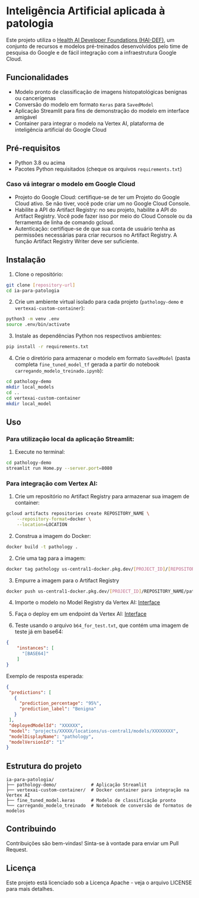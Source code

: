 # Inteligência Artificial aplicada à patologia

Este projeto utiliza o [Health AI Developer Foundations (HAI-DEF)](https://developers.google.com/health-ai-developer-foundations), um conjunto de recursos e modelos pré-treinados desenvolvidos pelo time de pesquisa do Google e de fácil integração com a infraestrutura Google Cloud.

## Funcionalidades

- Modelo pronto de classificação de imagens histopatológicas benignas ou cancerígenas
- Conversão do modelo em formato `Keras` para `SavedModel`
- Aplicação Streamlit para fins de demonstração do modelo em interface amigável
- Container para integrar o modelo na Vertex AI, plataforma de inteligência artificial do Google Cloud

## Pré-requisitos

- Python 3.8 ou acima
- Pacotes Python requisitados (cheque os arquivos `requirements.txt`)

### Caso vá integrar o modelo em Google Cloud
- Projeto do Google Cloud: certifique-se de ter um Projeto do Google Cloud ativo. Se não tiver, você pode criar um no Google Cloud Console.
- Habilite a API do Artifact Registry: no seu projeto, habilite a API do Artifact Registry. Você pode fazer isso por meio do Cloud Console ou da ferramenta de linha de comando gcloud.
- Autenticação: certifique-se de que sua conta de usuário tenha as permissões necessárias para criar recursos no Artifact Registry. A função Artifact Registry Writer deve ser suficiente.

## Instalação

1. Clone o repositório:
```bash
git clone [repository-url]
cd ia-para-patologia
```

2. Crie um ambiente virtual isolado para cada projeto (`pathology-demo` e `vertexai-custom-container`):
```bash
python3 -m venv .env
source .env/bin/activate
```

3. Instale as dependências Python nos respectivos ambientes:
```bash
pip install -r requirements.txt
```

4. Crie o diretório para armazenar o modelo em formato `SavedModel` (pasta completa `fine_tuned_model_tf` gerada a partir do notebook `carregando_modelo_treinado.ipynb`):
```bash
cd pathology-demo
mkdir local_models
cd ..
cd vertexai-custom-container
mkdir local_model
```

## Uso

### Para utilização local da aplicação Streamlit:

1. Execute no terminal:
```bash
cd pathology-demo
streamlit run Home.py --server.port=8080
```

### Para integração com Vertex AI: 

1. Crie um repositório no Artifact Registry para armazenar sua imagem de container:
```bash
gcloud artifacts repositories create REPOSITORY_NAME \
    --repository-format=docker \
    --location=LOCATION
```

2. Construa a imagem do Docker:
```bash
docker build -t pathology .
```

2. Crie uma tag para a imagem:
```bash
docker tag pathology us-central1-docker.pkg.dev/[PROJECT_ID]/[REPOSITORY_NAME]/pathology:latest
```

3. Empurre a imagem para o Artifact Registry
```bash
docker push us-central1-docker.pkg.dev/[PROJECT_ID]/REPOSITORY_NAME/pathology:latest
```

4. Importe o modelo no Model Registry da Vertex AI:
[Interface](https://cloud.google.com/vertex-ai/docs/model-registry/import-model)

5. Faça o deploy em um endpoint da Vertex AI:
[Interface](https://cloud.google.com/vertex-ai/docs/general/deployment)

6. Teste usando o arquivo `b64_for_test.txt`, que contém uma imagem de teste já em base64:
```json
{
    "instances": [
      "[BASE64]"
    ]
}  
```

Exemplo de resposta esperada:
```json
{
 "predictions": [
   {
     "prediction_percentage": "95%",
     "prediction_label": "Benigna"
   }
 ],
 "deployedModelId": "XXXXXX",
 "model": "projects/XXXXX/locations/us-central1/models/XXXXXXXX",
 "modelDisplayName": "pathology",
 "modelVersionId": "1"
}
```

## Estrutura do projeto

```
ia-para-patologia/
├── pathology-demo/             # Aplicação Streamlit
├── vertexai-custom-container/  # Docker container para integração na Vertex AI
├── fine_tuned_model.keras      # Modelo de classificação pronto
└── carregando_modelo_treinado  # Notebook de conversão de formatos de modelos
```

## Contribuindo

Contribuições são bem-vindas! Sinta-se à vontade para enviar um Pull Request.

## Licença

Este projeto está licenciado sob a Licença Apache - veja o arquivo LICENSE para mais detalhes.

